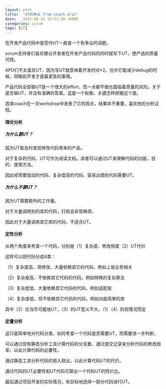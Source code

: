 ```yaml
---
layout: post 
title:  "UT的争议 from coach eric"
date:   2015-08-25 18:51:30 +0800
categories: scrum
tags: [UT]
---
```


在开发产品代码中是否作UT一直是一个有争议的话题。

scrum支持者们喜欢建议开发者在开发产品代码的同时就写下UT，使产品的质量可控。

APO们不太喜欢UT，因为写UT就意味着开发时间*2。也许它能减少debug的时候，但眼前开发才是最紧急的事情。

产品代码全部做UT是一个很大的effort，而一点都不做也面临着质量的风险。关于是否做UT，并没有准确的答案。这是一个权衡，关键怎样把握这个度。

首席coach在一次workshop中发表了它的观点，结果并不重要，喜欢他的分析过程。

<!-- more -->

#### 理论分析

##### 为什么要UT？

因为UT能及时发现修改代码带来的产品。

对于复杂的代码，UT可作为阅读文档。读者可以通过UT来理解代码的功能、目的、使用方法。

因此经常要改动的代码、复杂度高的代码、容易出错的代码需要UT。

##### 为什么不要UT？

因为UT需要额外的工作量。

对于大量调用别的库的代码，打桩会非常麻烦。

因此对于大量调用其它库的代码，不适合UT。

#### 定性分析

从两个角度来考查一个代码，分别是（1）复杂度、修改频度（2）UT代价

这样可以把代码分成4类：

（1）复杂度高、常修改、大量依赖其它的代码，例如上层业务相关

（2）复杂度高、不依赖其它代码的代码，例如特殊的复杂算法

（3）复杂度低、大量依赖其它代码的代码，例如适配层

（4）复杂度低、但不依赖其它代码的代码，例如功能简单的库

其中（2）应当尽可能地UT，（3）的UT意义不大，（1）（4）则视情况而定

#### 定量分析

这只是简单地对代码分类，如何考查一个代码是否需要UT，而需要进一步判断。

可以通过现有静态分析工具计算代码的分支数、通过提交记录来分析代码的修改频率，以此计算代码的必要性。

通过静态工具分析代码的扇入扇出，以此计算代码UT的代价。

通过代码的UT必要性和UT代码可算出一个代码UT的性价比。

最后通过项目开发的实际情况，有目标地选择一部分代码进行UT。
